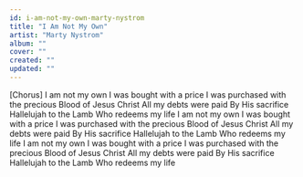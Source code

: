 ```yaml
---
id: i-am-not-my-own-marty-nystrom
title: "I Am Not My Own"
artist: "Marty Nystrom"
album: ""
cover: ""
created: ""
updated: ""
---
```


[Chorus]
I am not my own
I was bought with a price
I was purchased with the precious
Blood of Jesus Christ
All my debts were paid
By His sacrifice
Hallelujah to the Lamb
Who redeems my life
I am not my own
I was bought with a price
I was purchased with the precious
Blood of Jesus Christ
All my debts were paid
By His sacrifice
Hallelujah to the Lamb
Who redeems my life
I am not my own
I was bought with a price
I was purchased with the precious
Blood of Jesus Christ
All my debts were paid
By His sacrifice
Hallelujah to the Lamb
Who redeems my life